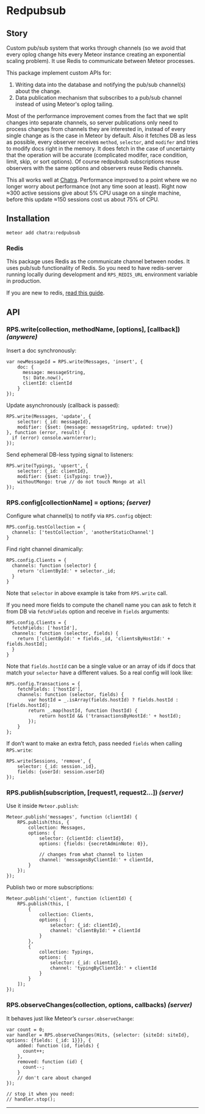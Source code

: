 # Redpubsub

## Story
Custom pub/sub system that works through channels
(so we avoid that every oplog change hits every Meteor instance
creating an exponential scaling problem). It use Redis to communicate between Meteor processes.

This package implement custom APIs for:
  1. Writing data into the database and notifying the pub/sub channel(s) about the change.
  2. Data publication mechanism that subscribes to a pub/sub channel instead of using Meteor's oplog tailing.

Most of the performance improvement comes from the fact that we split changes into separate channels, so server publications only need to process changes from channels they are interested in, instead of every single change as is the case in Meteor by default. Also it fetches DB as less as possible, every observer receives `method`, `selector`, and `modifer` and tries to modify docs right in the memory. It does fetch in the case of uncertainty that the operation will be accurate (complicated modifer, race condition, limit, skip, or sort options). Of course redpubsub subscriptions reuse observers with the same options and observers reuse Redis channels.

This all works well at [Chatra](https://chatra.io/). Performance improved to a point where we no longer worry about performance (not any time soon at least). Right now ≈300 active sessions give about 5% CPU usage on a single machine, before this update ≈150 sessions cost us about 75% of CPU.

## Installation

```
meteor add chatra:redpubsub
```

### Redis

This package uses Redis as the communicate channel between nodes. It uses pub/sub functionality of Redis.
So you need to have redis-server running locally during development and `RPS_REDIS_URL` environment variable in production.

If you are new to redis, [read this guide](http://redis.io/topics/quickstart).

## API
### RPS.write(collection, methodName, [options], [callback]) _(anywere)_

Insert a doc synchronously:
```
var newMessageId = RPS.write(Messages, 'insert', {
    doc: {
      message: messageString,
      ts: Date.now(),
      clientId: clientId
    }
});
```

Update asynchronously (callback is passed):
```
RPS.write(Messages, 'update', {
    selector: {_id: messageId},
    modifier: {$set: {message: messageString, updated: true}}
}, function (error, result) {
  if (error) console.warn(error);
});
```

Send ephemeral DB-less typing signal to listeners:
```
RPS.write(Typings, 'upsert', {
    selector: {_id: clientId},
    modifier: {$set: {isTyping: true}},
    withoutMongo: true // do not touch Mongo at all
});
```

### RPS.config[collectionName] = options; _(server)_
Configure what channel(s) to notify via `RPS.config` object:
```
RPS.config.testCollection = {
  channels: ['testCollection', 'anotherStaticChannel']
}
```

Find right channel dinamically:
```
RPS.config.Clients = {
  channels: function (selector) {
    return 'clientById:' + selector._id;
  }
}
```

Note that `selector` in above example is take from `RPS.write` call.

If you need more fields to compute the chanell name you can ask to fetch it from DB via `fetchFields` option and receive in `fields` arguments:
```
RPS.config.Clients = {
  fetchFields: ['hostId'],
  channels: function (selector, fields) {
    return ['clientById:' + fields._id, 'clientsByHostId:' + fields.hostId];
  }
}
```

Note that `fields.hostId` can be a single value or an array of ids if docs that match your `selector` have a different values. So a real config will look like:
```
RPS.config.Transactions = {
    fetchFields: ['hostId'],
    channels: function (selector, fields) {
        var hostId = _.isArray(fields.hostId) ? fields.hostId : [fields.hostId];
        return _.map(hostId, function (hostId) {
            return hostId && ('transactionsByHostId:' + hostId);
        });
    }
};
```

If don’t want to make an extra fetch, pass needed `fields` when calling `RPS.write`:
```
RPS.write(Sessions, 'remove', {
    selector: {_id: session._id},
    fields: {userId: session.userId}
});
```

### RPS.publish(subscription, [request1, request2...]) _(server)_

Use it inside `Meteor.publish`:
```
Meteor.publish('messages', function (clientId) {
    RPS.publish(this, {
        collection: Messages,
        options: {
            selector: {clientId: clientId},
            options: {fields: {secretAdminNote: 0}},
            
            // changes from what channel to listen
            channel: 'messagesByClientId:' + clientId,
        }
    });
});
```

Publish two or more subscriptions:
```
Meteor.publish('client', function (clientId) {
    RPS.publish(this, [
        {
            collection: Clients,
            options: {
                selector: {_id: clientId},
                channel: 'clientById:' + clientId
            }
        },
        {
            collection: Typings,
            options: {
                selector: {_id: clientId},
                channel: 'typingByClientId:' + clientId
            }
        }
    ]);
});
```

### RPS.observeChanges(collection, options, callbacks) _(server)_

It behaves just like Meteor’s `cursor.observeChange`:

```
var count = 0;
var handler = RPS.observeChanges(Hits, {selector: {siteId: siteId}, options: {fields: {_id: 1}}}, {
    added: function (id, fields) {
      count++;
    },
    removed: function (id) {
      count--;
    }
    // don't care about changed
});

// stop it when you need:
// handler.stop();
```

---



